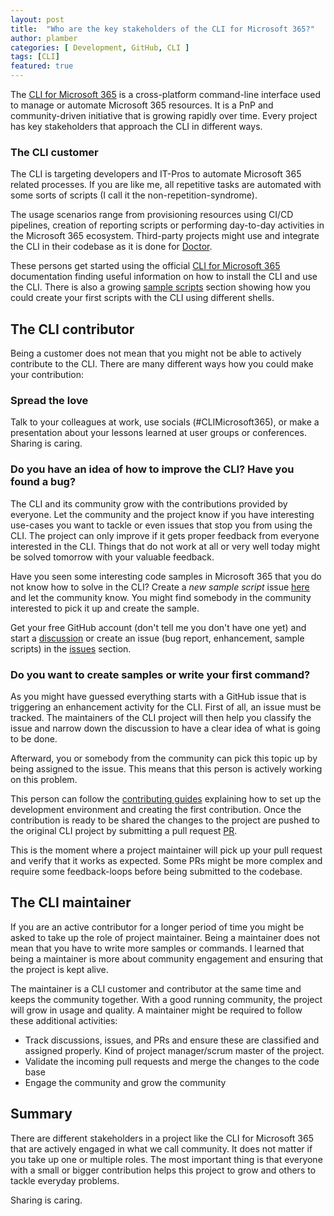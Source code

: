 ```yaml
---
layout: post
title:  "Who are the key stakeholders of the CLI for Microsoft 365?"
author: plamber
categories: [ Development, GitHub, CLI ]
tags: [CLI]
featured: true
---
```

The [CLI for Microsoft 365](https://github.com/pnp/cli-microsoft365) is a cross-platform command-line interface used to manage or automate Microsoft 365 resources. It is a PnP and community-driven initiative that is growing rapidly over time. Every project has key stakeholders that approach the CLI in different ways.

### The CLI customer
The CLI is targeting developers and IT-Pros to automate Microsoft 365 related processes. If you are like me, all repetitive tasks are automated with some sorts of scripts (I call it the non-repetition-syndrome).

The usage scenarios range from provisioning resources using CI/CD pipelines, creation of reporting scripts or performing day-to-day activities in the Microsoft 365 ecosystem. Third-party projects might use and integrate the CLI in their codebase as it is done for [Doctor](https://github.com/estruyf/doctor).

These persons get started using the official [CLI for Microsoft 365](https://pnp.github.io/cli-microsoft365/) documentation finding useful information on how to install the CLI and use the CLI. There is also a growing [sample scripts](https://pnp.github.io/cli-microsoft365/sample-scripts/) section showing how you could create your first scripts with the CLI using different shells.

## The CLI contributor
Being a customer does not mean that you might not be able to actively contribute to the CLI. There are many different ways how you could make your contribution:

### Spread the love
Talk to your colleagues at work, use socials (#CLIMicrosoft365), or make a presentation about your lessons learned at user groups or conferences. Sharing is caring.

### Do you have an idea of how to improve the CLI? Have you found a bug?
The CLI and its community grow with the contributions provided by everyone. Let the community and the project know if you have interesting use-cases you want to tackle or even issues that stop you from using the CLI. The project can only improve if it gets proper feedback from everyone interested in the CLI. Things that do not work at all or very well today might be solved tomorrow with your valuable feedback.

Have you seen some interesting code samples in Microsoft 365 that you do not know how to solve in the CLI? Create a *new sample script* issue [here](https://github.com/pnp/cli-microsoft365/issues) and let the community know. You might find somebody in the community interested to pick it up and create the sample.

Get your free GitHub account (don't tell me you don't have one yet) and start a [discussion](https://github.com/pnp/cli-microsoft365/discussions) or create an issue (bug report, enhancement, sample scripts) in the [issues](https://github.com/pnp/cli-microsoft365/issues) section.

### Do you want to create samples or write your first command?
As you might have guessed everything starts with a GitHub issue that is triggering an enhancement activity for the CLI. First of all, an issue must be tracked. The maintainers of the CLI project will then help you classify the issue and narrow down the discussion to have a clear idea of what is going to be done.

Afterward, you or somebody from the community can pick this topic up by being assigned to the issue. This means that this person is actively working on this problem.

This person can follow the [contributing guides](https://github.com/pnp/cli-microsoft365/wiki) explaining how to set up the development environment and creating the first contribution. Once the contribution is ready to be shared the changes to the project are pushed to the original CLI project by submitting a pull request [PR](https://github.com/pnp/cli-microsoft365/pulls).

This is the moment where a project maintainer will pick up your pull request and verify that it works as expected. Some PRs might be more complex and require some feedback-loops before being submitted to the codebase.

## The CLI maintainer
If you are an active contributor for a longer period of time you might be asked to take up the role of project maintainer. Being a maintainer does not mean that you have to write more samples or commands. I learned that being a maintainer is more about community engagement and ensuring that the project is kept alive. 

The maintainer is a CLI customer and contributor at the same time and keeps the community together. With a good running community, the project will grow in usage and quality. A maintainer might be required to follow these additional activities:
- Track discussions, issues, and PRs and ensure these are classified and assigned properly. Kind of project manager/scrum master of the project.
- Validate the incoming pull requests and merge the changes to the code base
- Engage the community and grow the community 

## Summary
There are different stakeholders in a project like the CLI for Microsoft 365 that are actively engaged in what we call community. It does not matter if you take up one or multiple roles. The most important thing is that everyone with a small or bigger contribution helps this project to grow and others to tackle everyday problems. 


Sharing is caring.